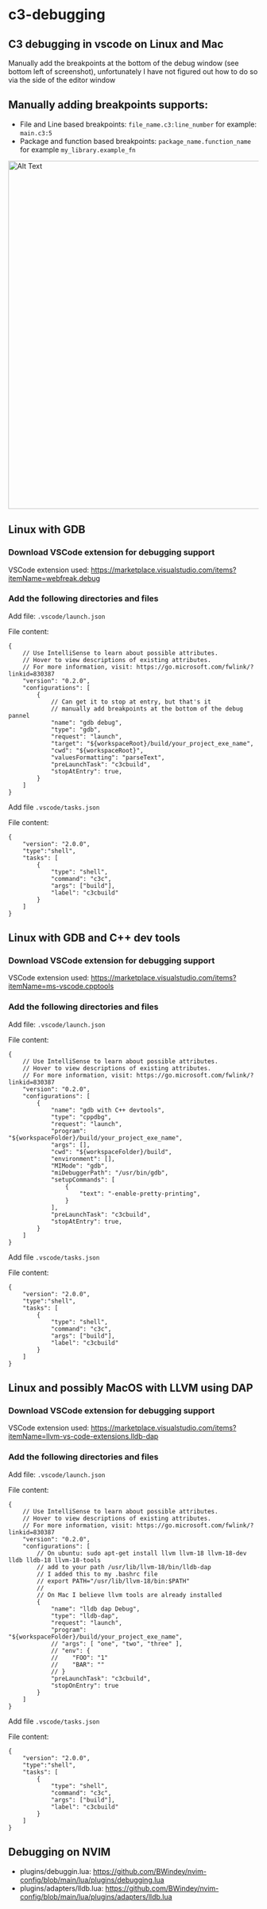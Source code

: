 # c3-debugging

## C3 debugging in vscode on Linux and Mac

Manually add the breakpoints at the bottom of the debug window (see bottom left of screenshot), unfortunately I have not figured out how to do so via the side of the editor window

## Manually adding breakpoints supports: 
- File and Line based breakpoints: `file_name.c3:line_number` for example: `main.c3:5`
- Package and function based breakpoints: `package_name.function_name` for example `my_library.example_fn`

<img src="https://github.com/user-attachments/assets/e393e8c4-9c9b-46c5-81c1-ad51fa80f73b" alt="Alt Text" height="700">





## Linux with GDB

### Download VSCode extension for debugging support
VSCode extension used: https://marketplace.visualstudio.com/items?itemName=webfreak.debug


### Add the following directories and files
Add file: `.vscode/launch.json`

File content:
```json5
{
    // Use IntelliSense to learn about possible attributes.
    // Hover to view descriptions of existing attributes.
    // For more information, visit: https://go.microsoft.com/fwlink/?linkid=830387
    "version": "0.2.0",
    "configurations": [
        {
            // Can get it to stop at entry, but that's it
            // manually add breakpoints at the bottom of the debug pannel
            "name": "gdb debug",
            "type": "gdb",
            "request": "launch",
            "target": "${workspaceRoot}/build/your_project_exe_name",
            "cwd": "${workspaceRoot}",
            "valuesFormatting": "parseText",
            "preLaunchTask": "c3cbuild",
            "stopAtEntry": true,
        }
    ]
}
```

Add file `.vscode/tasks.json`

File content:
```json5
{
    "version": "2.0.0",
    "type":"shell",
    "tasks": [
        {
            "type": "shell",
            "command": "c3c",
            "args": ["build"],
            "label": "c3cbuild"
        }
    ]
}
```


## Linux with GDB and C++ dev tools

### Download VSCode extension for debugging support
VSCode extension used: https://marketplace.visualstudio.com/items?itemName=ms-vscode.cpptools


### Add the following directories and files
Add file: `.vscode/launch.json`

File content:
```json5
{
    // Use IntelliSense to learn about possible attributes.
    // Hover to view descriptions of existing attributes.
    // For more information, visit: https://go.microsoft.com/fwlink/?linkid=830387
    "version": "0.2.0",
    "configurations": [
        {
            "name": "gdb with C++ devtools",
            "type": "cppdbg",
            "request": "launch",
            "program": "${workspaceFolder}/build/your_project_exe_name",
            "args": [],
            "cwd": "${workspaceFolder}/build",
            "environment": [],
            "MIMode": "gdb",
            "miDebuggerPath": "/usr/bin/gdb",
            "setupCommands": [
                {
                    "text": "-enable-pretty-printing",
                }
            ],
            "preLaunchTask": "c3cbuild",
            "stopAtEntry": true,
        }
    ]
}
```

Add file `.vscode/tasks.json`

File content:
```json5
{
    "version": "2.0.0",
    "type":"shell",
    "tasks": [
        {
            "type": "shell",
            "command": "c3c",
            "args": ["build"],
            "label": "c3cbuild"
        }
    ]
}
```


## Linux and possibly MacOS with LLVM using DAP

### Download VSCode extension for debugging support
VSCode extension used: https://marketplace.visualstudio.com/items?itemName=llvm-vs-code-extensions.lldb-dap


### Add the following directories and files
Add file: `.vscode/launch.json`

File content:
```json5
{
    // Use IntelliSense to learn about possible attributes.
    // Hover to view descriptions of existing attributes.
    // For more information, visit: https://go.microsoft.com/fwlink/?linkid=830387
    "version": "0.2.0",
    "configurations": [
        // On ubuntu: sudo apt-get install llvm llvm-18 llvm-18-dev lldb lldb-18 llvm-18-tools
        // add to your path /usr/lib/llvm-18/bin/lldb-dap
        // I added this to my .bashrc file
        // export PATH="/usr/lib/llvm-18/bin:$PATH"
        //
        // On Mac I believe llvm tools are already installed
        {
            "name": "lldb dap Debug",
            "type": "lldb-dap",
            "request": "launch",
            "program": "${workspaceFolder}/build/your_project_exe_name",
            // "args": [ "one", "two", "three" ],
            // "env": {
            //    "FOO": "1"
            //    "BAR": ""
            // }
            "preLaunchTask": "c3cbuild",
            "stopOnEntry": true
        }
    ]
}
```

Add file `.vscode/tasks.json`

File content:
```json5
{
    "version": "2.0.0",
    "type":"shell",
    "tasks": [
        {
            "type": "shell",
            "command": "c3c",
            "args": ["build"],
            "label": "c3cbuild"
        }
    ]
}
```


## Debugging on NVIM

- plugins/debuggin.lua: https://github.com/BWindey/nvim-config/blob/main/lua/plugins/debugging.lua
- plugins/adapters/lldb.lua: https://github.com/BWindey/nvim-config/blob/main/lua/plugins/adapters/lldb.lua
